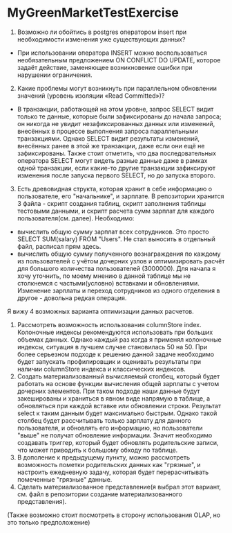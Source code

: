 # MyGreenMarketTestExercise
 
1. Возможно ли обойтись в postgres оператором insert при необходимости изменения уже существующих данных?  
- При использовании оператора INSERT можно воспользоваться необязательным предложением ON CONFLICT DO UPDATE, которое задаёт действие, заменяющее возникновение ошибки при нарушении ограничения.

2. Какие проблемы могут возникнуть при параллельном обновлении значений (уровень изоляции «Read Committed»)?  
- В транзакции, работающей на этом уровне, запрос SELECT видит только те данные, которые были зафиксированы до начала запроса; он никогда не увидит незафиксированных данных или изменений, внесённых в процессе выполнения запроса параллельными транзакциями. Однако SELECT видит результаты изменений, внесённых ранее в этой же транзакции, даже если они ещё не зафиксированы. Также стоит отметить, что два последовательных оператора SELECT могут видеть разные данные даже в рамках одной транзакции, если какие-то другие транзакции зафиксируют изменения после запуска первого SELECT, но до запуска второго.

3. Есть древовидная структа, которая хранит в себе информацию о пользователе, его "начальнике", и зарплате. В репозитории хранится 3 файла - скрипт создания таблиц, скрипт заполнения таблицы тестовыми данными, и скрипт расчета сумм зарплат для каждого пользователя(см. далее). Необходимо:  
 - вычислить общую сумму зарплат всех сотрудников. Это просто SELECT SUM(salary) FROM "Users". Не стал выносить в отдельный файл, расписал прям здесь.  
 - вычислить общую сумму полученного вознаграждения по каждому из пользователей с учётом дочерних узлов и оптимизировать расчёт для большого количества пользователей (3000000).
Для начала я хочу уточнить, по моему мнению в данной таблице мы не столкнемся с частыми(условно) вставками и обновлениями. Изменение зарплаты и переход сотрудников из одного отделения в другое - довольна редкая операция.

Я вижу 4 возможных варианта оптимизации данных расчетов.
1) Рассмотреть возможность использования columnStore index. Колоночные индексы рекомендуются использовать при больших объемах данных. Однако каждый раз когда я применял колоночные индексы, ситуация в лучшем случае становилась 50 на 50. При более серьезном подходе к решению данной задаче необходимо будет запускать профилировщик и оценивать результаты при наличии columnStore индекса и классических индексов.
2) Создать материализованный вычисляемый столбец, который будет работать на основе функции вычисления общей зарплаты с учетом дочерних элементов. При таком подходе наши данные будут закешированы и храниться в явном виде напрямую в таблице, а обновляться при каждой вставке или обновлении строки. Результат select к таким данным будет максимально быстрым. Однако такой столбец будет рассчитывать только зарплату для данного пользователя, и обновлять его информацию, но пользователи "выше" не получат обновление информации. Значит необходимо создавать триггер, который будет обновлять родительские записи, что может приводить к большому обходу по таблице.
3) В дополение к предыдущему пункту, можно рассмотреть возможность пометки родительских данных как "грязные", и настроить ежедневную задачу, которая будет перерасчитывать помеченные "грязные" данные.
4) Сделать материализованное представление(я выбрал этот вариант, см. файл в репозитории создание материализованного представления).

(Также возможно стоит посмотреть в сторону использования OLAP, но это только предположение)
